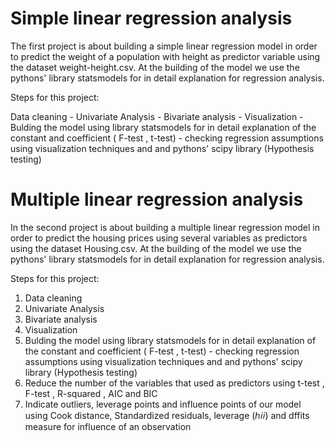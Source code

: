 # Simple linear regression analysis


The first project is about building a simple linear regression model in order to predict the weight of a population with height as predictor variable using the dataset  weight-height.csv. At the building of the model we use the pythons' library statsmodels  for in detail explanation for regression analysis.

Steps for this project:

Data cleaning - Univariate Analysis - Bivariate analysis - Visualization - Bulding the model using library statsmodels for in detail explanation of the 
constant and coefficient ( F-test , t-test) - checking regression assumptions using visualization techniques and and pythons' scipy library (Hypothesis testing)

# Multiple linear regression analysis


In the second project is about building a multiple linear regression model in order to predict the housing prices using several  variables as predictors  using the dataset  Housing.csv. At the building of the model we use the pythons' library statsmodels  for in detail explanation for regression analysis.

Steps for this project:

1) Data cleaning 
2) Univariate Analysis 
3) Bivariate analysis 
4) Visualization 
5) Bulding the model using library statsmodels for in detail explanation of the  constant and coefficient ( F-test , t-test) - checking regression assumptions using visualization techniques and and pythons' scipy library (Hypothesis testing)
6) Reduce the number of the variables that used as predictors using t-test , F-test , R-squared , AIC and BIC
7) Indicate outliers, leverage points and influence points of our model using Cook distance, Standardized residuals, leverage (ℎ𝑖𝑖) and  dffits measure for influence of an observation
